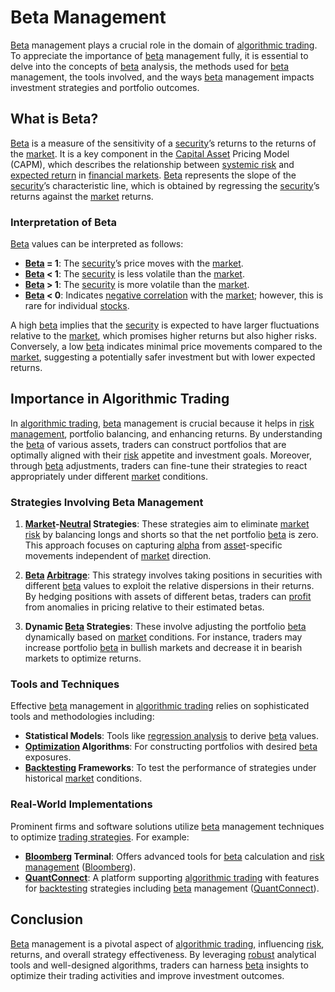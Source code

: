 # Beta Management

[Beta](../b/beta.md) management plays a crucial role in the domain of [algorithmic trading](../a/algorithmic_trading.md). To appreciate the importance of [beta](../b/beta.md) management fully, it is essential to delve into the concepts of [beta](../b/beta.md) analysis, the methods used for [beta](../b/beta.md) management, the tools involved, and the ways [beta](../b/beta.md) management impacts investment strategies and portfolio outcomes.

## What is Beta?

[Beta](../b/beta.md) is a measure of the sensitivity of a [security](../s/security.md)’s returns to the returns of the [market](../m/market.md). It is a key component in the [Capital Asset](../c/capital_asset.md) Pricing Model (CAPM), which describes the relationship between [systemic risk](../s/systemic_risk.md) and [expected return](../e/expected_return.md) in [financial markets](../f/financial_market.md). [Beta](../b/beta.md) represents the slope of the [security](../s/security.md)’s characteristic line, which is obtained by regressing the [security](../s/security.md)’s returns against the [market](../m/market.md) returns. 

### Interpretation of Beta

[Beta](../b/beta.md) values can be interpreted as follows:
- **[Beta](../b/beta.md) = 1**: The [security](../s/security.md)’s price moves with the [market](../m/market.md).
- **[Beta](../b/beta.md) < 1**: The [security](../s/security.md) is less volatile than the [market](../m/market.md).
- **[Beta](../b/beta.md) > 1**: The [security](../s/security.md) is more volatile than the [market](../m/market.md).
- **[Beta](../b/beta.md) < 0**: Indicates [negative correlation](../n/negative_correlation.md) with the [market](../m/market.md); however, this is rare for individual [stocks](../s/stock.md).

A high [beta](../b/beta.md) implies that the [security](../s/security.md) is expected to have larger fluctuations relative to the [market](../m/market.md), which promises higher returns but also higher risks. Conversely, a low [beta](../b/beta.md) indicates minimal price movements compared to the [market](../m/market.md), suggesting a potentially safer investment but with lower expected returns.

## Importance in Algorithmic Trading

In [algorithmic trading](../a/algorithmic_trading.md), [beta](../b/beta.md) management is crucial because it helps in [risk management](../r/risk_management.md), portfolio balancing, and enhancing returns. By understanding the [beta](../b/beta.md) of various assets, traders can construct portfolios that are optimally aligned with their [risk](../r/risk.md) appetite and investment goals. Moreover, through [beta](../b/beta.md) adjustments, traders can fine-tune their strategies to react appropriately under different [market](../m/market.md) conditions.

### Strategies Involving Beta Management

1. **[Market](../m/market.md)-[Neutral](../n/neutral.md) Strategies**:
    These strategies aim to eliminate [market risk](../m/market_risk.md) by balancing longs and shorts so that the net portfolio [beta](../b/beta.md) is zero. This approach focuses on capturing [alpha](../a/alpha.md) from [asset](../a/asset.md)-specific movements independent of [market](../m/market.md) direction.

2. **[Beta](../b/beta.md) [Arbitrage](../a/arbitrage.md)**:
    This strategy involves taking positions in securities with different [beta](../b/beta.md) values to exploit the relative dispersions in their returns. By hedging positions with assets of different betas, traders can [profit](../p/profit.md) from anomalies in pricing relative to their estimated betas.

3. **Dynamic [Beta](../b/beta.md) Strategies**:
    These involve adjusting the portfolio [beta](../b/beta.md) dynamically based on [market](../m/market.md) conditions. For instance, traders may increase portfolio [beta](../b/beta.md) in bullish markets and decrease it in bearish markets to optimize returns.

### Tools and Techniques

Effective [beta](../b/beta.md) management in [algorithmic trading](../a/algorithmic_trading.md) relies on sophisticated tools and methodologies including:

- **Statistical Models**: Tools like [regression analysis](../r/regression_analysis.md) to derive [beta](../b/beta.md) values.
- **[Optimization](../o/optimization.md) Algorithms**: For constructing portfolios with desired [beta](../b/beta.md) exposures.
- **[Backtesting](../b/backtesting.md) Frameworks**: To test the performance of strategies under historical [market](../m/market.md) conditions.

### Real-World Implementations

Prominent firms and software solutions utilize [beta](../b/beta.md) management techniques to optimize [trading strategies](../t/trading_strategies.md). For example:

- **[Bloomberg](../b/bloomberg.md) Terminal**: Offers advanced tools for [beta](../b/beta.md) calculation and [risk management](../r/risk_management.md) ([Bloomberg](https://www.bloomberg.com/)).
- **[QuantConnect](../q/quantconnect.md)**: A platform supporting [algorithmic trading](../a/algorithmic_trading.md) with features for [backtesting](../b/backtesting.md) strategies including [beta](../b/beta.md) management ([QuantConnect](https://www.quantconnect.com/)).

## Conclusion

[Beta](../b/beta.md) management is a pivotal aspect of [algorithmic trading](../a/algorithmic_trading.md), influencing [risk](../r/risk.md), returns, and overall strategy effectiveness. By leveraging [robust](../r/robust.md) analytical tools and well-designed algorithms, traders can harness [beta](../b/beta.md) insights to optimize their trading activities and improve investment outcomes.